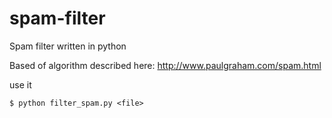 spam-filter
===========

Spam filter written in python

Based of algorithm described here: http://www.paulgraham.com/spam.html

use it

```
$ python filter_spam.py <file>
```